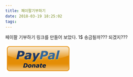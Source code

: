 ```yaml
---
title: 페이팔기부하기
date: 2018-03-19 18:25:02
tags:
---
```


페이팔 기부하기 링크를 만들어 보았다.
1$ 송금될까??? 되겠지???

[![](https://raw.githubusercontent.com/iamslash/TIL/master/_img/PayPal-Donate-Button-Download-PNG.png)](https://www.paypal.me/iamslash/1)
